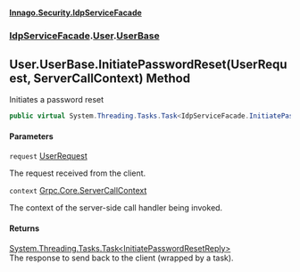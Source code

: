 #### [Innago\.Security\.IdpServiceFacade](../../../index.md 'index')
### [IdpServiceFacade](../../index.md 'IdpServiceFacade').[User](../index.md 'IdpServiceFacade\.User').[UserBase](index.md 'IdpServiceFacade\.User\.UserBase')

## User\.UserBase\.InitiatePasswordReset\(UserRequest, ServerCallContext\) Method

Initiates a password reset

```csharp
public virtual System.Threading.Tasks.Task<IdpServiceFacade.InitiatePasswordResetReply> InitiatePasswordReset(IdpServiceFacade.UserRequest request, Grpc.Core.ServerCallContext context);
```
#### Parameters

<a name='IdpServiceFacade.User.UserBase.InitiatePasswordReset(IdpServiceFacade.UserRequest,Grpc.Core.ServerCallContext).request'></a>

`request` [UserRequest](../../UserRequest/index.md 'IdpServiceFacade\.UserRequest')

The request received from the client\.

<a name='IdpServiceFacade.User.UserBase.InitiatePasswordReset(IdpServiceFacade.UserRequest,Grpc.Core.ServerCallContext).context'></a>

`context` [Grpc\.Core\.ServerCallContext](https://learn.microsoft.com/en-us/dotnet/api/grpc.core.servercallcontext 'Grpc\.Core\.ServerCallContext')

The context of the server\-side call handler being invoked\.

#### Returns
[System\.Threading\.Tasks\.Task&lt;](https://learn.microsoft.com/en-us/dotnet/api/system.threading.tasks.task-1 'System\.Threading\.Tasks\.Task\`1')[InitiatePasswordResetReply](../../InitiatePasswordResetReply/index.md 'IdpServiceFacade\.InitiatePasswordResetReply')[&gt;](https://learn.microsoft.com/en-us/dotnet/api/system.threading.tasks.task-1 'System\.Threading\.Tasks\.Task\`1')  
The response to send back to the client \(wrapped by a task\)\.